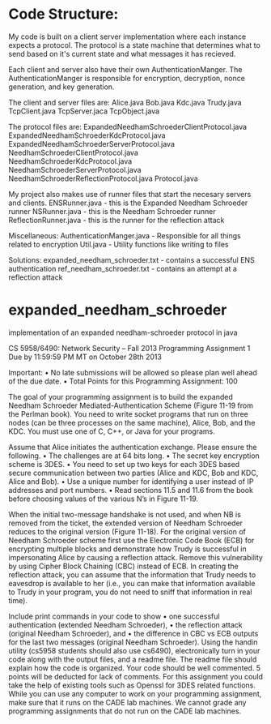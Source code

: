 Code Structure:
===============

My code is built on a client server implementation where each instance 
expects a protocol. The protocol is a state machine that determines what
to send based on it's current state and what messages it has recieved.

Each client and server also have their own AuthenticationManger. The
AuthenticationManger is responsible for encryption, decryption, nonce
generation, and key generation.

The client and server files are:
  Alice.java
  Bob.java
  Kdc.java
  Trudy.java
  TcpClient.java
  TcpServer.jaca
  TcpObject.java

The protocol files are:
  ExpandedNeedhamSchroederClientProtocol.java
  ExpandedNeedhamSchroederKdcProtocol.java
  ExpandedNeedhamSchroederServerProtocol.java
  NeedhamSchroederClientProtocol.java
  NeedhamSchroederKdcProtocol.java
  NeedhamSchroederServerProtocol.java
  NeedhamSchroederReflectionProtocol.java
  Protocol.java

My project also makes use of runner files that start the necesary
servers and clients.
  ENSRunner.java - this is the Expanded Needham Schroeder runner
  NSRunner.java  - this is the Needham Schroeder runner
  ReflectionRunner.java - this is the runner for the reflection attack
  
Miscellaneous:
  AuthenticationManger.java - Responsible for all things related to
encryption
  Util.java - Utility functions like writing to files

Solutions:
  expanded_needham_schroeder.txt - contains a successful ENS
authentication
  ref_needham_schroeder.txt - contains an attempt at a reflection attack







expanded_needham_schroeder
==========================

implementation of an expanded needham-schroeder protocol in java


CS 5958/6490: Network Security – Fall 2013 
Programming Assignment 1 
Due by 11:59:59 PM MT on October 28th 2013 
 
Important: 
• No late submissions will be allowed so please plan well ahead of the due date. 
• Total Points for this Programming Assignment: 100 
 
The goal of your programming assignment is to build the expanded Needham Schroeder 
Mediated-Authentication Scheme (Figure 11-19 from the Perlman book). You need to 
write socket programs that run on three nodes (can be three processes on the same 
machine), Alice, Bob, and the KDC. You must use one of C, C++, or Java for your 
programs. 
 
Assume that Alice initiates the authentication exchange. Please ensure the following. 
• The challenges are at 64 bits long. 
• The secret key encryption scheme is 3DES. 
• You need to set up two keys for each 3DES based secure communication between 
two parties (Alice and KDC, Bob and KDC, Alice and Bob). 
• Use a unique number for identifying a user instead of IP addresses and port numbers. 
• Read sections 11.5 and 11.6 from the book before choosing values of the various N’s 
in Figure 11-19. 
 
When the initial two-message handshake is not used, and when NB is removed from the 
ticket, the extended version of Needham Schroeder reduces to the original version 
(Figure 11-18). For the original version of Needham Schroeder scheme first use the 
Electronic Code Book (ECB) for encrypting multiple blocks and demonstrate how Trudy 
is successful in impersonating Alice by causing a reflection attack. Remove this 
vulnerability by using Cipher Block Chaining (CBC) instead of ECB. In creating the 
reflection attack, you can assume that the information that Trudy needs to eavesdrop is 
available to her (i.e., you can make that information available to Trudy in your program, 
you do not need to sniff that information in real time). 
 
Include print commands in your code to show 
• one successful authentication (extended Needham Schroeder), 
• the reflection attack (original Needham Schroeder), and 
• the difference in CBC vs ECB outputs for the last two messages (original Needham 
Schroeder). 
Using the handin utility (cs5958 students should also use cs6490), electronically turn in 
your code along with the output files, and a readme file. The readme file should explain 
how the code is organized. Your code should be well commented. 5 points will be 
deducted for lack of comments. For this assignment you could take the help of existing 
tools such as Openssl for 3DES related functions. While you can use any computer to 
work on your programming assignment, make sure that it runs on the CADE lab 
machines. We cannot grade any programming assignments that do not run on the CADE 
lab machines. 
